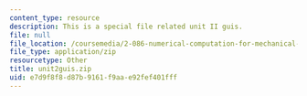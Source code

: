 ```yaml
---
content_type: resource
description: This is a special file related unit II guis.
file: null
file_location: /coursemedia/2-086-numerical-computation-for-mechanical-engineers-fall-2014/e7d9f8f8d87b9161f9aae92fef401fff_unit2guis.zip
file_type: application/zip
resourcetype: Other
title: unit2guis.zip
uid: e7d9f8f8-d87b-9161-f9aa-e92fef401fff
---
```

